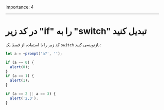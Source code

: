 importance: 4

---

# در کد زیر "if" را به ‍"switch" تبدیل کنید

کد زیر را با استفاده از فقط یک `switch` بازنویسی کنید:

```js run
let a = +prompt('a?', '');

if (a == 0) {
  alert(0);
}
if (a == 1) {
  alert(1);
}

if (a == 2 || a == 3) {
  alert('2,3');
}
```
